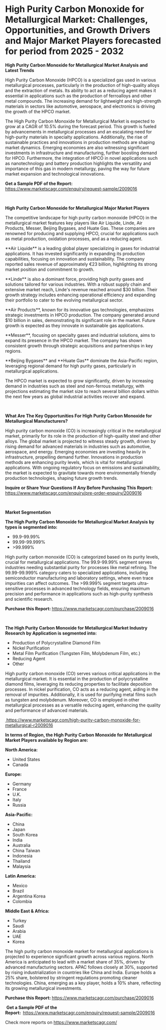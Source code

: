 <p><h1>High Purity Carbon Monoxide for Metallurgical Market: Challenges, Opportunities, and Growth Drivers and Major Market Players forecasted for period from 2025 - 2032</h1></p><p><strong>High Purity Carbon Monoxide for Metallurgical Market Analysis and Latest Trends</strong></p>
<p><p>High Purity Carbon Monoxide (HPCO) is a specialized gas used in various metallurgical processes, particularly in the production of high-quality alloys and the extraction of metals. Its ability to act as a reducing agent makes it essential in applications such as the production of ferroalloys and other metal compounds. The increasing demand for lightweight and high-strength materials in sectors like automotive, aerospace, and electronics is driving the growth of the HPCO market.</p><p>The High Purity Carbon Monoxide for Metallurgical Market is expected to grow at a CAGR of 10.5% during the forecast period. This growth is fueled by advancements in metallurgical processes and an escalating need for high-purity materials in specialty applications. Additionally, the rise of sustainable practices and innovations in production methods are shaping market dynamics. Emerging economies are also witnessing significant investments in infrastructure and manufacturing, further boosting demand for HPCO. Furthermore, the integration of HPCO in novel applications such as nanotechnology and battery production highlights the versatility and importance of this gas in modern metallurgy, paving the way for future market expansion and technological innovations.</p></p>
<p><strong>Get a Sample PDF of the Report:&nbsp;</strong> <a href="https://www.marketscagr.com/enquiry/request-sample/2009016?utm_campaign=1889&utm_medium=2&utm_source=Github&utm_content=ia&utm_term=05022025&utm_id=high-purity-carbon-monoxide-for-metallurgical">https://www.marketscagr.com/enquiry/request-sample/2009016</a></p>
<p>&nbsp;</p>
<p><strong>High Purity Carbon Monoxide for Metallurgical Major Market Players</strong></p>
<p><p>The competitive landscape for high purity carbon monoxide (HPCO) in the metallurgical market features key players like Air Liquide, Linde, Air Products, Messer, Beijing Bygases, and Huate Gas. These companies are renowned for producing and supplying HPCO, crucial for applications such as metal production, oxidation processes, and as a reducing agent.</p><p>**Air Liquide** is a leading global player specializing in gases for industrial applications. It has invested significantly in expanding its production capabilities, focusing on innovation and sustainability. The company reported sales revenue of approximately €23 billion, highlighting its strong market position and commitment to growth.</p><p>**Linde** is also a dominant force, providing high purity gases and solutions tailored for various industries. With a robust supply chain and extensive market reach, Linde's revenue reached around $30 billion. Their growth strategy includes enhancing operational efficiency and expanding their portfolio to cater to the evolving metallurgical sector.</p><p>**Air Products**, known for its innovative gas technologies, emphasizes strategic investments in HPCO production. The company generated around $10 billion in sales, demonstrating its significant role in the market. Future growth is expected as they innovate in sustainable gas applications.</p><p>**Messer**, focusing on specialty gases and industrial solutions, aims to expand its presence in the HPCO market. The company has shown consistent growth through strategic acquisitions and partnerships in key regions.</p><p>**Beijing Bygases** and **Huate Gas** dominate the Asia-Pacific region, leveraging regional demand for high purity gases, particularly in metallurgical applications.</p><p>The HPCO market is expected to grow significantly, driven by increasing demand in industries such as steel and non-ferrous metallurgy, with projections estimating the market size to reach several billion dollars within the next few years as global industrial activities recover and expand.</p></p>
<p>&nbsp;</p>
<p><strong>What Are The Key Opportunities For High Purity Carbon Monoxide for Metallurgical Manufacturers?</strong></p>
<p><p>High purity carbon monoxide (CO) is increasingly critical in the metallurgical market, primarily for its role in the production of high-quality steel and other alloys. The global market is projected to witness steady growth, driven by rising demand for advanced materials in industries such as automotive, aerospace, and energy. Emerging economies are investing heavily in infrastructure, propelling demand further. Innovations in production methods are enhancing purity levels, which is vital for metallurgical applications. With ongoing regulatory focus on emissions and sustainability, the market is expected to gravitate towards more environmentally friendly production technologies, shaping future growth trends.</p></p>
<p><strong>Inquire or Share Your Questions If Any Before Purchasing This Report:</strong> <a href="https://www.marketscagr.com/enquiry/pre-order-enquiry/2009016?utm_campaign=1889&utm_medium=2&utm_source=Github&utm_content=ia&utm_term=05022025&utm_id=high-purity-carbon-monoxide-for-metallurgical">https://www.marketscagr.com/enquiry/pre-order-enquiry/2009016</a></p>
<p>&nbsp;</p>
<p><strong>Market Segmentation</strong></p>
<p><strong>The High Purity Carbon Monoxide for Metallurgical Market Analysis by types is segmented into:</strong></p>
<p><ul><li>99.9-99.99%</li><li>99.99-99.999%</li><li>>99.999%</li></ul></p>
<p><p>High purity carbon monoxide (CO) is categorized based on its purity levels, crucial for metallurgical applications. The 99.9-99.99% segment serves industries needing substantial purity for processes like metal refining. The 99.99-99.999% category caters to specialized applications, including semiconductor manufacturing and laboratory settings, where even trace impurities can affect outcomes. The >99.999% segment targets ultra-sensitive processes in advanced technology fields, ensuring maximum precision and performance in applications such as high-purity synthesis and scientific research.</p></p>
<p><strong>Purchase this Report:&nbsp;</strong><a href="https://www.marketscagr.com/purchase/2009016?utm_campaign=1889&utm_medium=2&utm_source=Github&utm_content=ia&utm_term=05022025&utm_id=high-purity-carbon-monoxide-for-metallurgical">https://www.marketscagr.com/purchase/2009016</a></p>
<p>&nbsp;</p>
<p><strong>The High Purity Carbon Monoxide for Metallurgical Market Industry Research by Application is segmented into:</strong></p>
<p><ul><li>Production of Polycrystalline Diamond Film</li><li>Nickel Purification</li><li>Metal Film Purification (Tungsten Film, Molybdenum Film, etc.)</li><li>Reducing Agent</li><li>Other</li></ul></p>
<p><p>High purity carbon monoxide (CO) serves various critical applications in the metallurgical market. It is essential in the production of polycrystalline diamond films, leveraging its reducing properties to facilitate deposition processes. In nickel purification, CO acts as a reducing agent, aiding in the removal of impurities. Additionally, it is used for purifying metal films such as tungsten and molybdenum. Moreover, CO is employed in other metallurgical processes as a versatile reducing agent, enhancing the quality and performance of advanced materials.</p></p>
<p><a href="https://www.marketscagr.com/high-purity-carbon-monoxide-for-metallurgical-r2009016?utm_campaign=1889&utm_medium=2&utm_source=Github&utm_content=ia&utm_term=05022025&utm_id=high-purity-carbon-monoxide-for-metallurgical">&nbsp;https://www.marketscagr.com/high-purity-carbon-monoxide-for-metallurgical-r2009016</a></p>
<p><strong>In terms of Region, the High Purity Carbon Monoxide for Metallurgical Market Players available by Region are:</strong></p>
<p>
    <p> <strong> North America: </strong>
        <ul>
            <li>United States</li>
            <li>Canada</li>
        </ul>
        </p> 
    <p> <strong> Europe: </strong>
        <ul>
            <li>Germany</li>
            <li>France</li>
            <li>U.K.</li>
            <li>Italy</li>
            <li>Russia</li>
        </ul>
        </p> 
    <p> <strong> Asia-Pacific: </strong>
        <ul>
            <li>China</li>
            <li>Japan</li>
            <li>South Korea</li>
            <li>India</li>
            <li>Australia</li>
            <li>China Taiwan</li>
            <li>Indonesia</li>
            <li>Thailand</li>
            <li>Malaysia</li>
        </ul>
        </p> 
    <p> <strong> Latin America: </strong>
        <ul>
            <li>Mexico</li>
            <li>Brazil</li>
            <li>Argentina Korea</li>
            <li>Colombia</li>
        </ul>
        </p> 
    <p> <strong> Middle East & Africa: </strong>
        <ul>
            <li>Turkey</li>
            <li>Saudi</li>
            <li>Arabia</li>
            <li>UAE</li>
            <li>Korea</li>
        </ul>
    </p>
    </p>
<p><p>The high purity carbon monoxide market for metallurgical applications is projected to experience significant growth across various regions. North America is anticipated to lead with a market share of 35%, driven by advanced manufacturing sectors. APAC follows closely at 30%, supported by rising industrialization in countries like China and India. Europe holds a 25% share, bolstered by stringent regulations promoting cleaner technologies. China, emerging as a key player, holds a 10% share, reflecting its growing metallurgical investments.</p></p>
<p><strong>Purchase this Report: </strong><a href="https://www.marketscagr.com/purchase/2009016?utm_campaign=1889&utm_medium=2&utm_source=Github&utm_content=ia&utm_term=05022025&utm_id=high-purity-carbon-monoxide-for-metallurgical">https://www.marketscagr.com/purchase/2009016</a></p>
<p>&nbsp;<strong>Get a Sample PDF of the Report:&nbsp;&nbsp;</strong><a href="https://www.marketscagr.com/enquiry/request-sample/2009016?utm_campaign=1889&utm_medium=2&utm_source=Github&utm_content=ia&utm_term=05022025&utm_id=high-purity-carbon-monoxide-for-metallurgical">https://www.marketscagr.com/enquiry/request-sample/2009016</a></p>
<p><strong></strong></p>
<p>Check more reports on <a href="https://www.marketscagr.com/?utm_campaign=1889&utm_medium=2&utm_source=Github&utm_content=ia&utm_term=05022025&utm_id=high-purity-carbon-monoxide-for-metallurgical">https://www.marketscagr.com/</a></p>